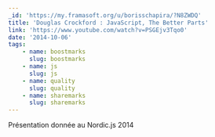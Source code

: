 ```yaml
---
_id: 'https://my.framasoft.org/u/borisschapira/?N8ZWDQ'
title: 'Douglas Crockford : JavaScript, The Better Parts'
link: 'https://www.youtube.com/watch?v=PSGEjv3Tqo0'
date: '2014-10-06'
tags:
    - name: boostmarks
      slug: boostmarks
    - name: js
      slug: js
    - name: quality
      slug: quality
    - name: sharemarks
      slug: sharemarks
---
```


<div class="markdown"><p>Présentation donnée au Nordic.js 2014
</p></div>
